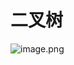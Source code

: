 # 二叉树

![image.png](https://cdn.jsdelivr.net/gh/shimengjie/image-repo/img/1624075628199-29d1df17-5c15-4342-8130-697c13d83212.png)

